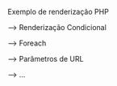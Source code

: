 Exemplo de renderização PHP

--> Renderização Condicional

--> Foreach

--> Parâmetros de URL

--> ...
